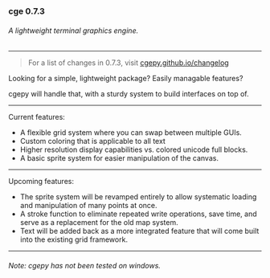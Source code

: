 ### cge 0.7.3
###### A lightweight terminal graphics engine.
***
> For a list of changes in 0.7.3, visit [cgepy.github.io/changelog](https://cgepy.github.io/changelog)

Looking for a simple, lightweight package? Easily managable features?

cgepy will handle that, with a sturdy system to build interfaces on top of.
***
Current features:
* A flexible grid system where you can swap between multiple GUIs.
* Custom coloring that is applicable to all text
* Higher resolution display capabilities vs. colored unicode full blocks.
* A basic sprite system for easier manipulation of the canvas.
***
Upcoming features:
* The sprite system will be revamped entirely to allow systematic loading and manipulation of many points at once.
* A stroke function to eliminate repeated write operations, save time, and serve as a replacement for the old map system.
* Text will be added back as a more integrated feature that will come built into the existing grid framework.

***
###### Note: cgepy has not been tested on windows.
